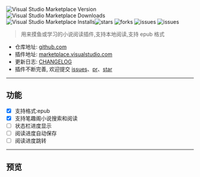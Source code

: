 ![Visual Studio Marketplace Version](https://img.shields.io/visual-studio-marketplace/v/baicie.b-reader) ![Visual Studio Marketplace Downloads](https://img.shields.io/visual-studio-marketplace/d/baicie.b-reader) ![Visual Studio Marketplace Installs](https://img.shields.io/visual-studio-marketplace/i/baicie.b-reader)![stars](https://img.shields.io/github/stars/baicie/b-reader) ![forks](https://img.shields.io/github/forks/baicie/b-reader) ![issues](https://img.shields.io/github/issues/baicie/b-reader) ![issues](https://img.shields.io/github/issues-closed/baicie/b-reader?color=%2347BB22)

> 用来摸鱼或学习的小说阅读插件,支持本地阅读,支持 epub 格式

- 仓库地址: [github.com](https://github.com/baicie/b-reader)
- 插件地址: [marketplace.visualstudio.com](https://marketplace.visualstudio.com/items?itemName=baicie.b-reader)
- 更新日志: [CHANGELOG](https://github.com/baicie/b-reader/blob/master/CHANGELOG.md)
- 插件不断完善, 欢迎提交 [issues](https://github.com/baicie/b-reader/issues)、[pr](https://github.com/baicie/b-reader/pulls)、[star](https://github.com/baicie/b-reader)

---

## 功能

- [x] 支持格式:epub 
- [x] 支持笔趣阁小说搜索和阅读
- [ ] 状态栏进度显示
- [ ] 阅读进度自动保存
- [ ] 阅读进度跳转

---

## 预览
